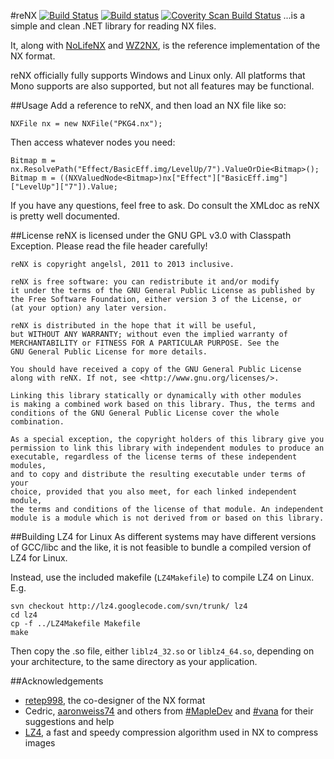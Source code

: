 #reNX [![Build Status](https://travis-ci.org/angelsl/ms-reNX.svg?branch=master)](https://travis-ci.org/angelsl/ms-reNX) [![Build status](https://ci.appveyor.com/api/projects/status/j4xok1y5d45itkrk/branch/master?svg=true)](https://ci.appveyor.com/project/angelsl/ms-renx) [![Coverity Scan Build Status](https://scan.coverity.com/projects/6171/badge.svg)](https://scan.coverity.com/projects/angelsl-ms-renx)
...is a simple and clean .NET library for reading NX files.

It, along with [NoLifeNX](https://github.com/NoLifeDev/NoLifeNx) and [WZ2NX](https://github.com/angelsl/ms-wz2nx), is the reference implementation of the NX format.

reNX officially fully supports Windows and Linux only. All platforms that Mono supports are also supported, but not all features may be functional.

##Usage
Add a reference to reNX, and then load an NX file like so:

    NXFile nx = new NXFile("PKG4.nx");

Then access whatever nodes you need:

    Bitmap m = nx.ResolvePath("Effect/BasicEff.img/LevelUp/7").ValueOrDie<Bitmap>();
    Bitmap m = ((NXValuedNode<Bitmap>)nx["Effect"]["BasicEff.img"]["LevelUp"]["7"]).Value;

If you have any questions, feel free to ask. Do consult the XMLdoc as reNX is pretty well documented.

##License
reNX is licensed under the GNU GPL v3.0 with Classpath Exception. Please read the file header carefully!

    reNX is copyright angelsl, 2011 to 2013 inclusive.

    reNX is free software: you can redistribute it and/or modify
    it under the terms of the GNU General Public License as published by
    the Free Software Foundation, either version 3 of the License, or
    (at your option) any later version.

    reNX is distributed in the hope that it will be useful,
    but WITHOUT ANY WARRANTY; without even the implied warranty of
    MERCHANTABILITY or FITNESS FOR A PARTICULAR PURPOSE. See the
    GNU General Public License for more details.

    You should have received a copy of the GNU General Public License
    along with reNX. If not, see <http://www.gnu.org/licenses/>.

    Linking this library statically or dynamically with other modules
    is making a combined work based on this library. Thus, the terms and
    conditions of the GNU General Public License cover the whole combination.

    As a special exception, the copyright holders of this library give you
    permission to link this library with independent modules to produce an
    executable, regardless of the license terms of these independent modules,
    and to copy and distribute the resulting executable under terms of your
    choice, provided that you also meet, for each linked independent module,
    the terms and conditions of the license of that module. An independent
    module is a module which is not derived from or based on this library.

##Building LZ4 for Linux
As different systems may have different versions of GCC/libc and the like, it is not feasible to bundle a compiled version of LZ4 for Linux.

Instead, use the included makefile (`LZ4Makefile`) to compile LZ4 on Linux. E.g.

    svn checkout http://lz4.googlecode.com/svn/trunk/ lz4
    cd lz4
    cp -f ../LZ4Makefile Makefile
    make
    
Then copy the .so file, either `liblz4_32.so` or `liblz4_64.so`, depending on your architecture, to the same directory as your application.

##Acknowledgements
 * [retep998](https://github.com/retep998), the co-designer of the NX format
 * Cedric, [aaronweiss74](https://github.com/aaronweiss74) and others from [#MapleDev](irc://irc.fyrechat.net/MapleDev) and [#vana](irc://irc.fyrechat.net/vana) for their suggestions and help
 * [LZ4](http://code.google.com/p/lz4/), a fast and speedy compression algorithm used in NX to compress images